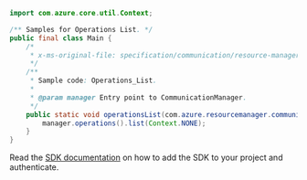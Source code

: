 ```java
import com.azure.core.util.Context;

/** Samples for Operations List. */
public final class Main {
    /*
     * x-ms-original-file: specification/communication/resource-manager/Microsoft.Communication/preview/2021-10-01-preview/examples/communicationServices/operationsList.json
     */
    /**
     * Sample code: Operations_List.
     *
     * @param manager Entry point to CommunicationManager.
     */
    public static void operationsList(com.azure.resourcemanager.communication.CommunicationManager manager) {
        manager.operations().list(Context.NONE);
    }
}
```

Read the [SDK documentation](https://github.com/Azure/azure-sdk-for-java/blob/azure-resourcemanager-communication_1.1.0-beta.2/sdk/communication/azure-resourcemanager-communication/README.md) on how to add the SDK to your project and authenticate.
